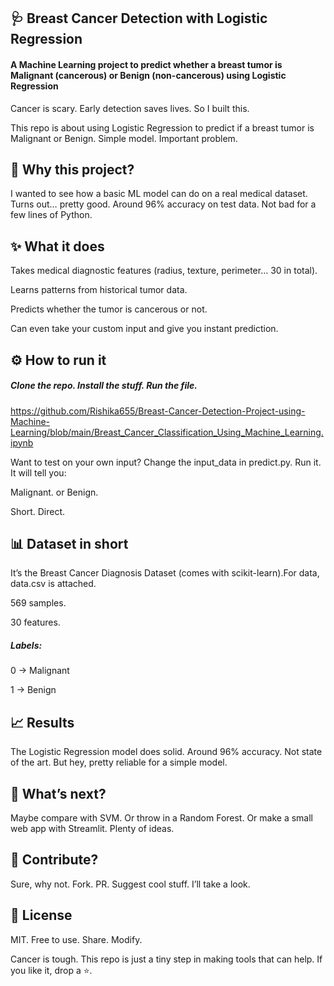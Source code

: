 

## 🩺 Breast Cancer Detection with Logistic Regression

#### A Machine Learning project to predict whether a breast tumor is Malignant (cancerous) or Benign (non-cancerous) using Logistic Regression

Cancer is scary.
Early detection saves lives.
So I built this.

This repo is about using Logistic Regression to predict if a breast tumor is Malignant or Benign.
Simple model. Important problem.

## 📖 Why this project?

I wanted to see how a basic ML model can do on a real medical dataset.
Turns out… pretty good.
Around 96% accuracy on test data.
Not bad for a few lines of Python.

## ✨ What it does

Takes medical diagnostic features (radius, texture, perimeter… 30 in total).

Learns patterns from historical tumor data.

Predicts whether the tumor is cancerous or not.

Can even take your custom input and give you instant prediction.

## ⚙️ How to run it

##### Clone the repo. Install the stuff. Run the file.

https://github.com/Rishika655/Breast-Cancer-Detection-Project-using-Machine-Learning/blob/main/Breast_Cancer_Classification_Using_Machine_Learning.ipynb

Want to test on your own input? Change the input_data in predict.py.
Run it.
It will tell you:

Malignant. or Benign.

Short. Direct.

## 📊 Dataset in short

It’s the Breast Cancer Diagnosis Dataset (comes with scikit-learn).For data, data.csv is attached.

569 samples.

30 features.

##### Labels:

0 → Malignant

1 → Benign

## 📈 Results

The Logistic Regression model does solid.
Around 96% accuracy.
Not state of the art. But hey, pretty reliable for a simple model.

## 🔮 What’s next?

Maybe compare with SVM.
Or throw in a Random Forest.
Or make a small web app with Streamlit.
Plenty of ideas.

## 🤝 Contribute?

Sure, why not.
Fork. PR. Suggest cool stuff.
I’ll take a look.

## 📜 License

MIT. Free to use. Share. Modify.

Cancer is tough.
This repo is just a tiny step in making tools that can help.
If you like it, drop a ⭐.



